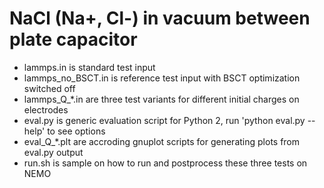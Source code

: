 # NaCl (Na+, Cl-) in vacuum between plate capacitor

* lammps.in is standard test input
* lammps_no_BSCT.in is reference test input with BSCT optimization switched off
* lammps_Q_*.in are three test variants for different initial charges on electrodes
* eval.py is generic evaluation script for Python 2, run 'python eval.py --help' to see options
* eval_Q_*.plt are accroding gnuplot scripts for generating plots from eval.py output
* run.sh is sample on how to run and postprocess these three tests on NEMO